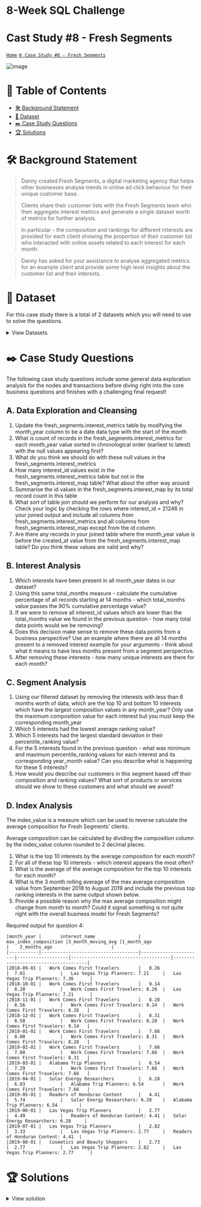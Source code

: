 # 8-Week SQL Challenge 
# Cast Study #8 - Fresh Segments

[```Home```](https://github.com/adunoluwa1/SQL-8-Weeks-Challenge) [```🌐 Case Study #8 - Fresh Segments```](https://8weeksqlchallenge.com/case-study-8/)

![image](https://user-images.githubusercontent.com/99233674/200472997-a638419c-c5ac-40a4-b1d3-31fed5d1f702.png)

# 📕 Table of Contents
- [🛠️ Background Statement](https://github.com/adunoluwa1/SQL-8-Weeks-Challenge/tree/main/Week_5#%EF%B8%8F-background-statement)
- [📂 Dataset](https://github.com/adunoluwa1/SQL-8-Weeks-Challenge/tree/main/Week_5#-dataset)
- [✒️ Case Study Questions](https://github.com/adunoluwa1/SQL-8-Weeks-Challenge/tree/main/Week_5#%EF%B8%8F-case-study-questions)
- [🏆 Solutions](https://github.com/adunoluwa1/SQL-8-Weeks-Challenge/tree/main/Week_5#-solutions)

# 🛠️ Background Statement
> Danny created Fresh Segments, a digital marketing agency that helps other businesses analyse trends in online ad click behaviour for their unique customer base.

> Clients share their customer lists with the Fresh Segments team who then aggregate interest metrics and generate a single dataset worth of metrics for further analysis.

> In particular - the composition and rankings for different interests are provided for each client showing the proportion of their customer list who interacted with online assets related to each interest for each month.

> Danny has asked for your assistance to analyse aggregated metrics for an example client and provide some high level insights about the customer list and their interests.


# 📂 Dataset
For this case study there is a total of 2 datasets which you will need to use to solve the questions.

<details><summary>View Datasets</summary>
  <p>

- Interest Metrics
    
  This table contains information about aggregated interest metrics for a specific major client of Fresh Segments which makes up a large proportion of their customer base.

  Each record in this table represents the performance of a specific interest_id based on the client’s customer base interest measured through clicks and interactions with specific targeted advertising content. 
  
  <details><summary>View table</summary>
    <p>
  
    |_month |	_year   |	month_year  |	interest_id |	composition| index_value |	ranking |	percentile_ranking  |
    |-------|-----------|---------------|---------------|--------------|-------------|----------|-----------------------|
    |7      |	2018    |	07-2018     |	32486   	| 11.89        |	6.19     |	1       |	99.86               |
    |7      |	2018    |	07-2018     |	6106    	| 9.93         |	5.31     |	2       |	99.73               |
    |7      |	2018    |	07-2018     |	18923   	| 10.85        |	5.29     |	3       |	99.59               |
    |7      |	2018    |	07-2018     |	6344    	| 10.32        |	5.1      |	4       |	99.45               |
    |7      |	2018    |	07-2018     |	100 	    | 10.77        |	5.04     |	5       |	99.31               |
    |7      |	2018    |	07-2018     |	69  	    | 10.82        |	5.03     |	6       |	99.18               |
    |7      |	2018    |	07-2018     |	79  	    | 11.21        |	4.97     |	7       |	99.04               |
    |7      |	2018    |	07-2018     |	6111    	| 10.71        |	4.83     |	8       |	98.9                |
    |7      |	2018    |	07-2018     |	6214    	| 9.71         |	4.83     |	8       |	98.9                |
    |7      |	2018    |	07-2018     |	19422   	| 10.11        |	4.81     |	10      |	98.63               |

      
    </p>
  </details>

  > For example - let’s interpret the first row of the interest_metrics table together:

    |_month	|_year | month_year| interest_id| composition |	index_value | ranking |	percentile_ranking |
    |-------|------|-----------|------------|-------------|-------------|---------|--------------------|
    |7	    |2018  | 07-2018   | 32486      | 11.89       |	6.19        |	1     |	99.86              |
  
  > In July 2018, the composition metric is 11.89, meaning that 11.89% of the client’s customer list interacted with the interest interest_id = 32486 - we can link interest_id to a separate mapping table to find the segment name called “Vacation Rental Accommodation Researchers”

  > The index_value is 6.19, means that the composition value is 6.19x the average composition value for all Fresh Segments clients’ customer for this particular interest in the month of July 2018.

  > The ranking and percentage_ranking relates to the order of index_value records in each month year.
    
- Interest Map
    
  This mapping table links the interest_id with their relevant interest information. You will need to join this table onto the previous interest_details table to obtain the interest_name as well as any details about the summary information.
  
  <details><summary>View table</summary>
    <p>
  
    |id |	interest_name	            |   interest_summary	                                                               |created_at           |	last_modified       |
    |---|-------------------------------|--------------------------------------------------------------------------------------|---------------------|----------------------|
    |1  |	Fitness Enthusiasts         |	Consumers using fitness tracking apps and websites.	                               | 2016-05-26 14:57:59 |	2018-05-23 11:30:12 |
    |2  |	Gamers	                    |   Consumers researching game reviews and cheat codes.                                | 2016-05-26 14:57:59 |	2018-05-23 11:30:12 |
    |3  |	Car Enthusiasts	            |   Readers of automotive news and car reviews.	                                       | 2016-05-26 14:57:59 |	2018-05-23 11:30:12 |
    |4  |	Luxury Retail Researchers   |	Consumers researching luxury product reviews and gift ideas.                       | 2016-05-26 14:57:59 |	2018-05-23 11:30:12 |
    |5  |	Brides & Wedding Planners   |	People researching wedding ideas and vendors.	                                   | 2016-05-26 14:57:59 |	2018-05-23 11:30:12 |
    |6  |	Vacation Planners	        |   Consumers reading reviews of vacation destinations and accommodations.             | 2016-05-26 14:57:59 |	2018-05-23 11:30:13 |
    |7  |	Motorcycle Enthusiasts	    |   Readers of motorcycle news and reviews.	                                           | 2016-05-26 14:57:59 |	2018-05-23 11:30:13 |
    |8  |	Business News Readers       |	Readers of online business news content.	                                       | 2016-05-26 14:57:59 |	2018-05-23 11:30:12 |
    |12 |	Thrift Store Shoppers       |	Consumers shopping online for clothing at thrift stores and researching locations. | 2016-05-26 14:57:59 |	2018-03-16 13:14:00 |
    |13 |	Advertising Professionals   |	People who read advertising industry news.	                                       | 2016-05-26 14:57:59 |	2018-05-23 11:30:12 |
     
    </p>
  </details>
  </p>
</details>
  
  
# ✒️ Case Study Questions
The following case study questions include some general data exploration analysis for the nodes and transactions before diving right into the core business questions and finishes with a challenging final request!

## A. Data Exploration and Cleansing
   
   1. Update the fresh_segments.interest_metrics table by modifying the month_year column to be a date data type with the start of the month
   2. What is count of records in the fresh_segments.interest_metrics for each month_year value sorted in chronological order (earliest to latest) with the null values appearing first?
   3. What do you think we should do with these null values in the fresh_segments.interest_metrics
   4. How many interest_id values exist in the fresh_segments.interest_metrics table but not in the fresh_segments.interest_map table? What about the other way around
   5. Summarise the id values in the fresh_segments.interest_map by its total record count in this table
   6. What sort of table join should we perform for our analysis and why? Check your logic by checking the rows where interest_id = 21246 in your joined output and include all columns from fresh_segments.interest_metrics and all columns from fresh_segments.interest_map except from the id column.
   7. Are there any records in your joined table where the month_year value is before the created_at value from the fresh_segments.interest_map table? Do you think these values are valid and why?

## B. Interest Analysis

   1. Which interests have been present in all month_year dates in our dataset?
   2. Using this same total_months measure - calculate the cumulative percentage of all records starting at 14 months - which total_months value passes the 90% cumulative percentage value?
   3. If we were to remove all interest_id values which are lower than the total_months value we found in the previous question - how many total data points would we be removing?
   4. Does this decision make sense to remove these data points from a business perspective? Use an example where there are all 14 months present to a removed interest example for your arguments - think about what it means to have less months present from a segment perspective.
   5. After removing these interests - how many unique interests are there for each month?
   
## C. Segment Analysis
   
   1. Using our filtered dataset by removing the interests with less than 6 months worth of data, which are the top 10 and bottom 10 interests which have the largest composition values in any month_year? Only use the maximum composition value for each interest but you must keep the corresponding month_year
   2. Which 5 interests had the lowest average ranking value?
   3. Which 5 interests had the largest standard deviation in their percentile_ranking value?
   4. For the 5 interests found in the previous question - what was minimum and maximum percentile_ranking values for each interest and its corresponding year_month value? Can you describe what is happening for these 5 interests?
   5. How would you describe our customers in this segment based off their composition and ranking values? What sort of products or services should we show to these customers and what should we avoid?

## D. Index Analysis
  The index_value is a measure which can be used to reverse calculate the average composition for Fresh Segments’ clients.
  
  Average composition can be calculated by dividing the composition column by the index_value column rounded to 2 decimal places.
  1. What is the top 10 interests by the average composition for each month?
  2. For all of these top 10 interests - which interest appears the most often?
  3. What is the average of the average composition for the top 10 interests for each month?
  4. What is the 3 month rolling average of the max average composition value from September 2018 to August 2019 and include the previous top ranking interests in the same output shown below.
  5. Provide a possible reason why the max average composition might change from month to month? Could it signal something is not quite right with the overall business model for Fresh Segments?
  
  Required output for question 4:
 
    |month_year |       interest_name                | max_index_composition |3_month_moving_avg |1_month_ago                          |   	2_months_ago                      |
    |-----------|------------------------------------|-----------------------|-------------------|-------------------------------------|--------------------------------------|
    |2018-09-01 |   Work Comes First Travelers       |   8.26                |  7.61             |   Las Vegas Trip Planners: 7.21	   |   Las Vegas Trip Planners: 7.36      |    
    |2018-10-01 |   Work Comes First Travelers       |   9.14                |  8.20             |   Work Comes First Travelers: 8.26  |   Las Vegas Trip Planners: 7.21      |    
    |2018-11-01 |   Work Comes First Travelers       |   8.28                |  8.56             |   Work Comes First Travelers: 9.14  |   Work Comes First Travelers: 8.26   |
    |2018-12-01 |   Work Comes First Travelers       |   8.31                |  8.58             |   Work Comes First Travelers: 8.28  |   Work Comes First Travelers: 9.14   |
    |2019-01-01 |   Work Comes First Travelers       |   7.66                |  8.08             |   Work Comes First Travelers: 8.31  |   Work Comes First Travelers: 8.28   |
    |2019-02-01 |   Work Comes First Travelers       |   7.66                |  7.88             |   Work Comes First Travelers: 7.66  |   Work Comes First Travelers: 8.31   |
    |2019-03-01 |   Alabama Trip Planners            |   6.54                |  7.29             |   Work Comes First Travelers: 7.66  |   Work Comes First Travelers: 7.66   |
    |2019-04-01 |   Solar Energy Researchers         |   6.28                |  6.83             |   Alabama Trip Planners: 6.54       |   Work Comes First Travelers: 7.66   |
    |2019-05-01 |   Readers of Honduran Content      |   4.41                |  5.74             |   Solar Energy Researchers: 6.28    |   Alabama Trip Planners: 6.54        |
    |2019-06-01 |   Las Vegas Trip Planners          |   2.77                |  4.49             |   Readers of Honduran Content: 4.41 |   Solar Energy Researchers: 6.28     |
    |2019-07-01 |   Las Vegas Trip Planners          |   2.82                |  3.33             |   Las Vegas Trip Planners: 2.77     |   Readers of Honduran Content: 4.41  |
    |2019-08-01 |   Cosmetics and Beauty Shoppers    |   2.73                |  2.77             |   Las Vegas Trip Planners: 2.82     |   Las Vegas Trip Planners: 2.77      |


# 🏆 Solutions
  <details><summary>View solution</summary>
  <p>
  
## A. Customer Nodes Exploration
   
   1. How many unique nodes are there on the Data Bank system?
   
```sql
        SELECT COUNT(DISTINCT node_id) AS Nodes
        FROM customer_nodes
```
   2. What is the number of nodes per region?
   
```sql
        -- Using Group By
            SELECT region_name, COUNT(node_id) AS #Nodes
            FROM customer_nodes c
            LEFT JOIN regions r
            ON c.region_id = r.region_id
            GROUP BY region_name
            ORDER BY region_name

        -- Using Window Functions
            SELECT DISTINCT region_name,
                   COUNT(node_id) OVER(PARTITION BY c.region_id) AS #Nodes
            FROM customer_nodes c
            LEFT JOIN regions r
            ON c.region_id = r.region_id
            ORDER BY region_name

        -- Using correlated subqueries
            SELECT region_name, (SELECT COUNT(node_id)
                                 FROM customer_nodes c
                                 WHERE r.region_id = c.region_id) AS #Nodes
            FROM regions r
            ORDER BY region_name
```
   3. How many customers are allocated to each region?
   
```sql
        -- Using Group By
            SELECT region_name, COUNT(DISTINCT customer_id) AS #Customers
            FROM customer_nodes c
            LEFT JOIN regions r
            ON c.region_id =r.region_id
            GROUP BY region_name
            ORDER BY region_name
        
        -- Using Window functions
            SELECT DISTINCT region_name, LAST_VALUE(#Customers) OVER(PARTITION BY region_name ORDER BY region_name) AS ##Customers
            FROM
                (SELECT DISTINCT r.region_name, customer_id, DENSE_RANK() OVER(PARTITION BY region_name ORDER BY customer_id) AS #Customers
                FROM customer_nodes c
                LEFT JOIN regions r
                ON c.region_id = r.region_id) sq

        -- Using Correlated subqueries
            SELECT region_name, (SELECT COUNT(DISTINCT customer_id)
                                 FROM customer_nodes c
                                 WHERE r.region_id = c.region_id) AS #Customers
            FROM regions r
```
   4. How many days on average are customers reallocated to a different node?
   
```sql
        -- Using Window functions    
            SELECT AVG(DATEDIFF(D, #prev_date, #start_date)) [Avg Reallocation Time (days)]
            FROM 
                (SELECT customer_id, node_id, #start_date,
                        LAG(#start_date) OVER(PARTITION BY customer_id ORDER BY #start_date) #prev_date
                FROM
                    (SELECT DISTINCT customer_id, node_id, 
                            FIRST_VALUE(start_date) OVER(PARTITION BY customer_id, node_id ORDER BY customer_id, node_id, start_date) #start_date
                    FROM customer_nodes) s) q
            WHERE #prev_date IS NOT NULL

        -- Using correlated subqueries
            -- One method
                SELECT AVG(DATEDIFF(D,prev_date,start_date)) [Avg Reallocation Time (days)]
                FROM
                    (SELECT *,
                    LAG(start_date) OVER(PARTITION BY customer_id ORDER BY start_date) AS prev_date
                    FROM
                        (SELECT DISTINCT customer_id, node_id,
                                (SELECT MIN(start_date)
                                FROM customer_nodes c1
                                WHERE c.customer_id = c1.customer_id
                                AND c.node_id = c1.node_id) AS start_date
                        FROM customer_nodes c) s)q
                WHERE prev_date IS NOT NULL

            -- Another method
                SELECT AVG(DATEDIFF(D,prev_date,start_date)) [Avg Reallocation Time (days)]
                FROM
                    (SELECT customer_id, node_id, start_date, prev_date
                    FROM
                        (SELECT DISTINCT customer_id, node_id, start_date, LAG(start_date) OVER(PARTITION BY customer_id ORDER BY start_date) AS prev_date
                        FROM customer_nodes c
                        WHERE start_date = (SELECT MIN(start_date)
                                            FROM customer_nodes c1
                                            WHERE c.customer_id = c1.customer_id
                                            AND c.node_id = c1.node_id)) s
                    WHERE prev_date IS NOT NULL) sq
```
   5. What is the median, 80th and 95th percentile for this same reallocation days metric for each region?

```sql
        -- Creating View
                -- CREATE OR ALTER VIEW reallocation_days AS (
                --     SELECT DATEDIFF(D,prev_date,start_date) r_time, region_id
                --     FROM
                --         (SELECT *,
                --         LAG(start_date) OVER(PARTITION BY customer_id ORDER BY start_date) AS prev_date
                --         FROM
                --             (SELECT DISTINCT customer_id, node_id, region_id,
                --                     (SELECT MIN(start_date)
                --                     FROM customer_nodes c1
                --                     WHERE c.customer_id = c1.customer_id
                --                     AND c.node_id = c1.node_id) AS start_date
                --             FROM customer_nodes c) s)q
                --     WHERE prev_date IS NOT NULL
                -- )
            --
        -- Median
            SELECT r_time AS Median
            FROM
                (SELECT *, ROW_NUMBER() OVER(ORDER BY r_time) AS Rank
                FROM reallocation_days) sq2
            WHERE rank = (SELECT (COUNT(*) + 1)/2 FROM reallocation_days)

        -- 80th Percentile
            SELECT r_time AS [80th Percentile]
            FROM
                (SELECT *, ROW_NUMBER() OVER(ORDER BY r_time) AS Rank
                FROM reallocation_days) sq2
            WHERE rank = (SELECT CAST((COUNT(*) * 0.8 + 1 ) AS INT) FROM reallocation_days)

        -- 95th Percentile
            SELECT r_time AS [80th Percentile]
            FROM
                (SELECT *, ROW_NUMBER() OVER(ORDER BY r_time) AS Rank
                FROM reallocation_days) sq2
            WHERE rank = (SELECT CAST((COUNT(*) * 0.95) + 1 AS INT) FROM reallocation_days)
        
        --Using Percentile_cont()
        SELECT  DISTINCT region_id,
                CONVERT(DEC(10,2), PERCENTILE_CONT(.5) WITHIN GROUP (ORDER BY r_time) OVER(PARTITION BY region_id)) AS [80th Percentile],
                CONVERT(DEC(10,2), PERCENTILE_CONT(.8) WITHIN GROUP (ORDER BY r_time) OVER(PARTITION BY region_id)) AS [80th Percentile],
                CONVERT(DEC(10,2), PERCENTILE_CONT(.95) WITHIN GROUP(ORDER BY r_time) OVER(PARTITION BY region_id)) AS [95th Percentile]
        FROM reallocation_days
```

## B. Customer Transactions

   1. What is the unique count and total amount for each transaction type?
   
```sql
        -- Using Group By
            SELECT txn_type, COUNT(customer_id) #transactions, SUM(txn_amount) #total_amount
            FROM customer_transactions
            GROUP BY txn_type
            ORDER BY txn_type

        -- Using correlated subquery
            SELECT DISTINCT txn_type, 
                   (SELECT COUNT(*) FROM customer_transactions c1 WHERE c.txn_type = c1.txn_type) #transactions,
                   (SELECT SUM(txn_amount) FROM customer_transactions c2 WHERE c.txn_type = c2.txn_type) #total_amount
            FROM customer_transactions c
            ORDER BY txn_type
        
        -- Using Window functions
            SELECT DISTINCT txn_type,
                   COUNT(customer_id) OVER(PARTITION BY  txn_type) #transactions,
                   SUM(txn_amount) OVER(PARTITION BY txn_type) #total_amount
            FROM customer_transactions
            ORDER BY txn_type
```
   2. What is the average total historical deposit counts and amounts for all customers?
   
```sql
        -- Using Group By
            SELECT AVG(#tot_deposit_amount) Avg_deposit, AVG(#deposits) Num_deposits
            FROM    
                (SELECT customer_id, txn_type, SUM(txn_amount) #tot_deposit_amount, COUNT(*) #deposits 
                FROM customer_transactions
                WHERE txn_type = 'deposit'
                GROUP BY customer_id, txn_type) sq
        -- Using Window Functions
            SELECT AVG(Total_deposit) Avg_deposit, AVG(#deposits) Num_deposits
            FROM
                (SELECT DISTINCT customer_id, 
                       SUM(txn_amount) OVER(PARTITION BY customer_id) AS Total_deposit,
                       COUNT(txn_amount) OVER(PARTITION BY customer_id) AS #deposits
                FROM customer_transactions
                WHERE txn_type = 'deposit') sq
```
   3. For each month - how many Data Bank customers make more than 1 deposit and either 1 purchase or 1 withdrawal in a single month?
   
```sql
        SELECT Month, COUNT(DISTINCT customer_id) AS #customers
        FROM 
            (SELECT customer_id, DATEPART(mm,txn_date) M, DATENAME(mm,txn_date) Month,
                (SELECT COUNT(txn_type) FROM customer_transactions ct WHERE txn_type = 'deposit' AND c.customer_id = ct.customer_id ) #deposit,
                (SELECT COUNT(txn_type) FROM customer_transactions ct WHERE txn_type = 'withdrawal' AND c.customer_id = ct.customer_id) #withdrawal,
                (SELECT COUNT(txn_type) FROM customer_transactions ct WHERE txn_type = 'purchase' AND c.customer_id = ct.customer_id ) #purchase
            FROM customer_transactions c) sq
        WHERE #deposit > 1 AND (#purchase = 1 OR #withdrawal = 1)
        GROUP BY Month;
```
   4. What is the closing balance for each customer at the end of the month?
   
```sql
        -- Using Correlated subqueries
            WITH sq AS
                (SELECT DISTINCT customer_id, DATEPART(MM,txn_date) M, DATENAME(MM,txn_date) AS Month,
                        (SELECT SUM(txn_amount) FROM customer_transactions c1 WHERE txn_type = 'deposit' 
                            AND c.customer_id = c1.customer_id AND DATENAME(MM,c.txn_date) = DATENAME(MM,c1.txn_date)) #deposits,
                        (SELECT SUM(txn_amount) FROM customer_transactions c2 WHERE txn_type = 'withdrawal' 
                            AND c.customer_id = c2.customer_id AND DATENAME(MM,c.txn_date) = DATENAME(MM,c2.txn_date)) #withdrawal,
                        (SELECT SUM(txn_amount) FROM customer_transactions c3 WHERE txn_type = 'purchase' 
                            AND c.customer_id = c3.customer_id AND DATENAME(MM,c.txn_date) = DATENAME(MM,c3.txn_date)) #purchase
                FROM customer_transactions c) 
            --
            SELECT *
            FROM
                (SELECT customer_id, [Month], (ISNULL(#deposits,0) - (ISNULL(#withdrawal,0) + ISNULL(#purchase,0))) AS balance
                FROM sq) q
            WHERE balance IS NOT NULL;

        -- Using Joins
            WITH CTE AS
                (SELECT DISTINCT c.customer_id, DATEPART(MM,txn_date) M, DATENAME(MM,txn_date) Months, 
                    ISNULL(deposit,0) Deposit, ISNULL(withdrawal,0) Withdrawal, ISNULL(purchases,0) Purchases
                FROM customer_transactions c
                LEFT JOIN  (SELECT customer_id, DATEPART(MM,txn_date) M, SUM(txn_amount) deposit
                            FROM customer_transactions
                            WHERE txn_type = 'deposit'
                            GROUP BY customer_id, DATEPART(MM,txn_date)) c1
                ON c.customer_id = c1.customer_id AND DATEPART(MM,c.txn_date) = c1.M
                LEFT JOIN  (SELECT customer_id, DATEPART(MM,txn_date) M, SUM(txn_amount) withdrawal
                            FROM customer_transactions
                            WHERE txn_type = 'withdrawal'
                            GROUP BY customer_id, DATEPART(MM,txn_date)) c2
                ON c.customer_id = c2.customer_id AND DATEPART(MM,c.txn_date) = c2.M
                LEFT JOIN  (SELECT customer_id, DATEPART(MM,txn_date) M, SUM(txn_amount) purchases
                            FROM customer_transactions
                            WHERE txn_type = 'purchase'
                            GROUP BY customer_id, DATEPART(MM,txn_date)) c3
                ON c.customer_id = c3.customer_id AND DATEPART(MM,c.txn_date) = c3.M)
            -- 
            SELECT *, (Deposit - Withdrawal - Purchases) Balance
            FROM CTE; 
```
   5. What is the percentage of customers who increase their closing balance by more than 5%?
   
## C. Data Allocation Challenge
   
   To test out a few different hypotheses - the Data Bank team wants to run an experiment where different groups of customers would be allocated data using 3 different options:

   - Option 1: data is allocated based off the amount of money at the end of the previous mont
   - Option 2: data is allocated on the average amount of money kept in the account in the previous 30 days
   - Option 3: data is updated real-time
   
   For this multi-part challenge question - you have been requested to generate the following data elements to help the Data Bank team estimate how much data will need to be provisioned for each option:
   - running customer balance column that includes the impact each transaction
   - customer balance at the end of each month
   - minimum, average and maximum values of the running balance for each customer
   
   Using all of the data available - how much data would have been required for each option on a monthly basis?
   
```sql
        CREATE OR ALTER VIEW Extra AS
            WITH Q1 AS
                (SELECT DISTINCT c.customer_id, DATEPART(MM,txn_date) M, DATENAME(MM,txn_date) Months, 
                    ISNULL(deposit,0) Deposit, ISNULL(withdrawal,0) Withdrawal, ISNULL(purchases,0) Purchases
                FROM customer_transactions c
                LEFT JOIN  (SELECT customer_id, DATEPART(MM,txn_date) M, SUM(txn_amount) deposit
                            FROM customer_transactions
                            WHERE txn_type = 'deposit'
                            GROUP BY customer_id, DATEPART(MM,txn_date)) c1
                ON c.customer_id = c1.customer_id AND DATEPART(MM,c.txn_date) = c1.M
                LEFT JOIN  (SELECT customer_id, DATEPART(MM,txn_date) M, SUM(txn_amount) withdrawal
                            FROM customer_transactions
                            WHERE txn_type = 'withdrawal'
                            GROUP BY customer_id, DATEPART(MM,txn_date)) c2
                ON c.customer_id = c2.customer_id AND DATEPART(MM,c.txn_date) = c2.M
                LEFT JOIN  (SELECT customer_id, DATEPART(MM,txn_date) M, SUM(txn_amount) purchases
                            FROM customer_transactions
                            WHERE txn_type = 'purchase'
                            GROUP BY customer_id, DATEPART(MM,txn_date)) c3
                ON c.customer_id = c3.customer_id AND DATEPART(MM,c.txn_date) = c3.M)
            -- 
            SELECT *, MIN(Running_Balance) OVER(PARTITION BY customer_id) AS Min_Running_Balance,
                      MAX(Running_Balance) OVER(PARTITION BY customer_id) AS Max_Running_Balance,
                      AVG(Running_Balance) OVER(PARTITION BY customer_id) AS Avg_Running_Balance
            FROM
                (SELECT *, SUM(Balance) OVER(PARTITION BY customer_id ORDER BY M) AS Running_Balance
                FROM
                    (SELECT *, (Deposit - Withdrawal - Purchases) Balance
                    FROM Q1) Q2) Q3
```
  
  </p>
  </details>

